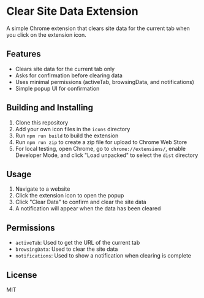 # Clear Site Data Extension

A simple Chrome extension that clears site data for the current tab when you click on the extension icon.

## Features

- Clears site data for the current tab only
- Asks for confirmation before clearing data
- Uses minimal permissions (activeTab, browsingData, and notifications)
- Simple popup UI for confirmation

## Building and Installing

1. Clone this repository
2. Add your own icon files in the `icons` directory
3. Run `npm run build` to build the extension
4. Run `npm run zip` to create a zip file for upload to Chrome Web Store
5. For local testing, open Chrome, go to `chrome://extensions/`, enable Developer Mode, and click "Load unpacked" to select the `dist` directory

## Usage

1. Navigate to a website
2. Click the extension icon to open the popup
3. Click "Clear Data" to confirm and clear the site data
4. A notification will appear when the data has been cleared

## Permissions

- `activeTab`: Used to get the URL of the current tab
- `browsingData`: Used to clear the site data
- `notifications`: Used to show a notification when clearing is complete

## License

MIT 